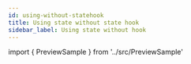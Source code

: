 ```yaml
---
id: using-without-statehook
title: Using state without state hook
sidebar_label: Using state without hook
---
```


import { PreviewSample } from '../src/PreviewSample'

<PreviewSample example="global-multiple-consumers-statefragment" />

